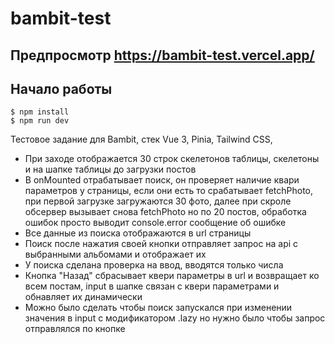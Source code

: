 # bambit-test

## Предпросмотр https://bambit-test.vercel.app/

## Начало работы

```
$ npm install
$ npm run dev
```

Тестовое задание для Bambit, стек Vue 3, Pinia, Tailwind CSS,

* При заходе отображается 30 строк скелетонов таблицы, скелетоны и на шапке таблицы до загрузки постов
* В onMounted отрабатывает поиск, он проверяет наличие квари параметров у страницы, если они есть то срабатывает fetchPhoto, при первой загрузке загружаются 30 фото, далее при скроле обсервер вызывает снова fetchPhoto но по 20 постов, обработка ошибок просто выводит console.error сообщение об ошибке
* Все данные из поиска отображаются в url страницы
* Поиск после нажатия своей кнопки отправляет запрос на api c выбранными альбомами и отображает их
* У поиска сделана проверка на ввод, вводятся только числа
* Кнопка "Назад" сбрасывает квери параметры в url и возвращает ко всем постам, input в шапке связан с квери параметрами и обнавляет их динамически
* Можно было сделать чтобы поиск запускался при изменении значения в input с модификатором .lazy но нужно было чтобы запрос отправлялся по кнопке
